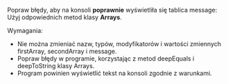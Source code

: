 Popraw błędy, aby na konsoli **poprawnie** wyświetliła się tablica message:
Użyj odpowiednich metod klasy **Arrays**.

Wymagania:

- Nie można zmieniać nazw, typów, modyfikatorów i wartości zmiennych firstArray, secondArray i message.
- Popraw błędy w programie, korzystając z metod deepEquals i deepToString klasy Arrays.
- Program powinien wyświetlić tekst na konsoli zgodnie z warunkami.

